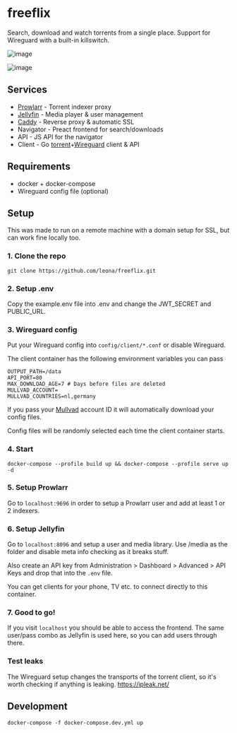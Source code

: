 # freeflix

Search, download and watch torrents from a single place. Support for Wireguard with a built-in killswitch.

![image](https://i.imgur.com/gYa04jx.png)

![image](https://i.imgur.com/u0O7OA9.png)

## Services

- [Prowlarr](https://github.com/Prowlarr/Prowlarr) - Torrent indexer proxy
- [Jellyfin](https://jellyfin.org/) - Media player & user management
- [Caddy](https://caddyserver.com/) - Reverse proxy & automatic SSL
- Navigator - Preact frontend for search/downloads
- API - JS API for the navigator
- Client - Go [torrent](https://github.com/anacrolix/torrent)+[Wireguard](https://github.com/WireGuard/wireguard-go) client & API

## Requirements

- docker + docker-compose
- Wireguard config file (optional)

## Setup

This was made to run on a remote machine with a domain setup for SSL, but can work fine locally too.

### 1. Clone the repo

`git clone https://github.com/leona/freeflix.git`

### 2. Setup .env

Copy the example.env file into .env and change the JWT_SECRET and PUBLIC_URL.

### 3. Wireguard config

Put your Wireguard config into `config/client/*.conf` or disable Wireguard.

The client container has the following environment variables you can pass

```
OUTPUT_PATH=/data
API_PORT=80
MAX_DOWNLOAD_AGE=7 # Days before files are deleted
MULLVAD_ACCOUNT=
MULLVAD_COUNTRIES=nl,germany
```

If you pass your [Mullvad](https://mullvad.net) account ID it will automatically download your config files.

Config files will be randomly selected each time the client container starts.

### 4. Start

`docker-compose --profile build up && docker-compose --profile serve up -d`

### 5. Setup Prowlarr

Go to `localhost:9696` in order to setup a Prowlarr user and add at least 1 or 2 indexers.

### 6. Setup Jellyfin

Go to `localhost:8096` and setup a user and media library. Use /media as the folder and disable meta info checking as it breaks stuff.

Also create an API key from Administration > Dashboard > Advanced > API Keys and drop that into the `.env` file.

You can get clients for your phone, TV etc. to connect directly to this container.

### 7. Good to go!

If you visit `localhost` you should be able to access the frontend. The same user/pass combo as Jellyfin is used here, so you can add users through there.

### Test leaks

The Wireguard setup changes the transports of the torrent client, so it's worth checking if anything is leaking.
https://ipleak.net/

## Development

`docker-compose -f docker-compose.dev.yml up`
